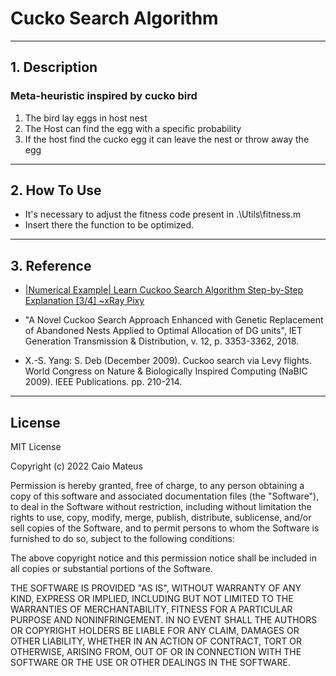 # Cucko Search Algorithm
---

## 1. Description

### Meta-heuristic inspired by cucko bird 
1. The bird lay eggs in host nest
2. The Host can find the egg with a specific probability
3. If the host find the cucko egg it can leave the nest or throw away the egg
---

## 2. How To Use
* It's necessary to adjust the fitness code present in .\Utils\fitness.m
* Insert there the function to be optimized.
---

## 3. Reference ##
* [|Numerical Example| Learn Cuckoo Search Algorithm Step-by-Step Explanation [3/4] ~xRay Pixy](https://www.youtube.com/watch?v=NP47NRpRLQo&ab_channel=RitikaxRayPixy)

* "A Novel Cuckoo Search Approach Enhanced with Genetic Replacement of 
Abandoned Nests Applied to Optimal Allocation of DG units", IET Generation 
Transmission & Distribution, v. 12, p. 3353-3362, 2018.

*  X.-S. Yang: S. Deb (December 2009). Cuckoo search via Levy flights. 
World Congress on Nature & Biologically Inspired Computing (NaBIC 2009). 
IEEE Publications. pp. 210-214.
---

## License

MIT License

Copyright (c) 2022 Caio Mateus

Permission is hereby granted, free of charge, to any person obtaining a copy
of this software and associated documentation files (the "Software"), to deal
in the Software without restriction, including without limitation the rights
to use, copy, modify, merge, publish, distribute, sublicense, and/or sell
copies of the Software, and to permit persons to whom the Software is
furnished to do so, subject to the following conditions:

The above copyright notice and this permission notice shall be included in all
copies or substantial portions of the Software.

THE SOFTWARE IS PROVIDED "AS IS", WITHOUT WARRANTY OF ANY KIND, EXPRESS OR
IMPLIED, INCLUDING BUT NOT LIMITED TO THE WARRANTIES OF MERCHANTABILITY,
FITNESS FOR A PARTICULAR PURPOSE AND NONINFRINGEMENT. IN NO EVENT SHALL THE
AUTHORS OR COPYRIGHT HOLDERS BE LIABLE FOR ANY CLAIM, DAMAGES OR OTHER
LIABILITY, WHETHER IN AN ACTION OF CONTRACT, TORT OR OTHERWISE, ARISING FROM,
OUT OF OR IN CONNECTION WITH THE SOFTWARE OR THE USE OR OTHER DEALINGS IN THE
SOFTWARE.
